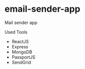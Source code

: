# email-sender-app
Mail sender app

Used Tools
* ReactJS
* Express
* MongoDB
* PassportJS
* SendGrid
